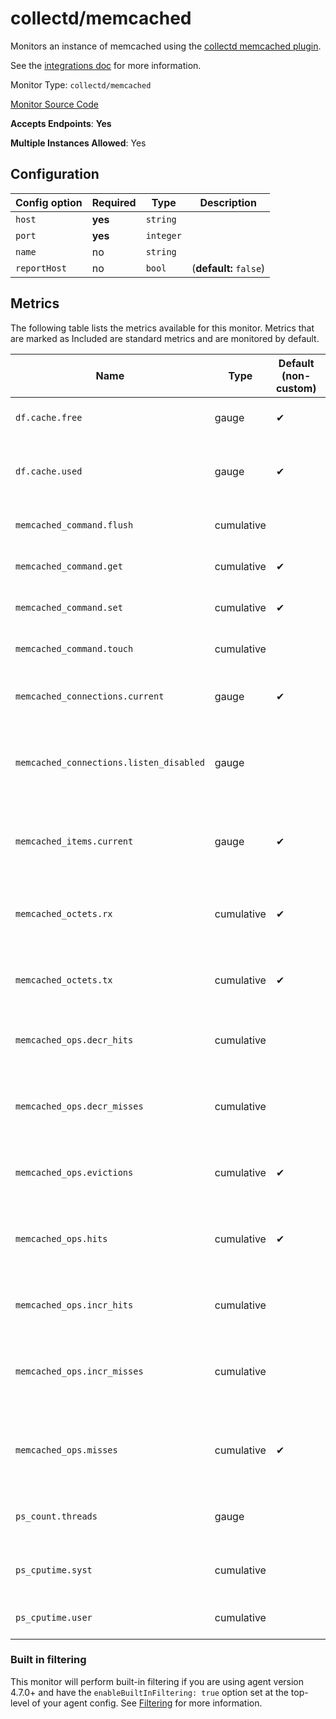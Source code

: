 <!--- GENERATED BY gomplate from scripts/docs/monitor-page.md.tmpl --->

# collectd/memcached

Monitors an instance of memcached using the
[collectd memcached
plugin](https://collectd.org/wiki/index.php/Plugin:memcached).

See the [integrations
doc](https://github.com/signalfx/integrations/tree/master/collectd-memcached)
for more information.


Monitor Type: `collectd/memcached`

[Monitor Source Code](https://github.com/signalfx/signalfx-agent/tree/master/internal/monitors/collectd/memcached)

**Accepts Endpoints**: **Yes**

**Multiple Instances Allowed**: Yes

## Configuration

| Config option | Required | Type | Description |
| --- | --- | --- | --- |
| `host` | **yes** | `string` |  |
| `port` | **yes** | `integer` |  |
| `name` | no | `string` |  |
| `reportHost` | no | `bool` |  (**default:** `false`) |




## Metrics

The following table lists the metrics available for this monitor. Metrics that are marked as Included are standard metrics and are monitored by default.

| Name | Type | Default (non-custom) | Description |
| ---  | ---  | ---    | ---         |
| `df.cache.free` | gauge | ✔ | Unused storage bytes |
| `df.cache.used` | gauge | ✔ | Current number of bytes used to store items |
| `memcached_command.flush` | cumulative |  | Number of flush requests |
| `memcached_command.get` | cumulative | ✔ | Number of retrieval requests |
| `memcached_command.set` | cumulative | ✔ | Number of storage requests |
| `memcached_command.touch` | cumulative |  | Number of touch requests |
| `memcached_connections.current` | gauge | ✔ | Current number of open connections |
| `memcached_connections.listen_disabled` | gauge |  | Number of times connection limit has been exceeded |
| `memcached_items.current` | gauge | ✔ | Current number of items stored by this instance |
| `memcached_octets.rx` | cumulative | ✔ | Total network bytes read by this server |
| `memcached_octets.tx` | cumulative | ✔ | Total network bytes written by this server |
| `memcached_ops.decr_hits` | cumulative |  | Number of successful Decr requests |
| `memcached_ops.decr_misses` | cumulative |  | Number of decr requests against missing keys |
| `memcached_ops.evictions` | cumulative | ✔ | Number of valid items removed from cache |
| `memcached_ops.hits` | cumulative | ✔ | Number of keys that have been requested and found present |
| `memcached_ops.incr_hits` | cumulative |  | Number of successful incr requests |
| `memcached_ops.incr_misses` | cumulative |  | Number of incr requests against missing keys |
| `memcached_ops.misses` | cumulative | ✔ | Number of items that have been requested and not found |
| `ps_count.threads` | gauge |  | Number of worker threads requested |
| `ps_cputime.syst` | cumulative |  | Total system time for this instance |
| `ps_cputime.user` | cumulative |  | Total user time for this instance |



### Built in filtering
This monitor will perform built-in filtering if you are using agent version
4.7.0+ and have the `enableBuiltInFiltering: true` option set at the top-level
of your agent config.  See
[Filtering](https://docs.signalfx.com/en/latest/integrations/agent/filtering.html)
for more information.


